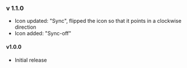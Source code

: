 ### v 1.1.0
* Icon updated: "Sync", flipped the icon so that it points in a clockwise direction
* Icon added: "Sync-off"

#### v1.0.0
* Initial release
